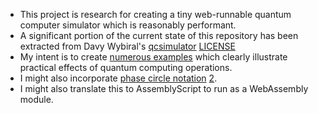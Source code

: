 
- This project is research for creating a tiny web-runnable quantum computer simulator which is reasonably performant.
- A significant portion of the current state of this repository has been extracted from Davy Wybiral's [qcsimulator](http://qcsimulator.github.io) [LICENSE](https://github.com/qcsimulator/qcsimulator.github.io/blob/master/LICENSE)
- My intent is to create [numerous examples](https://observablehq.com/@simplygreatwork/quantum-computing-effects) which clearly illustrate practical effects of quantum computing operations.
- I might also incorporate [phase circle notation](http://davidbkemp.github.io/animated-qubits/) [2](https://oreilly-qc.github.io/).
- I might also translate this to AssemblyScript to run as a WebAssembly module.
